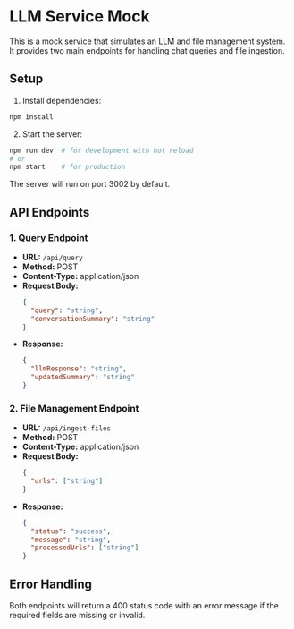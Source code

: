 # LLM Service Mock

This is a mock service that simulates an LLM and file management system. It provides two main endpoints for handling chat queries and file ingestion.

## Setup

1. Install dependencies:

```bash
npm install
```

2. Start the server:

```bash
npm run dev  # for development with hot reload
# or
npm start    # for production
```

The server will run on port 3002 by default.

## API Endpoints

### 1. Query Endpoint

- **URL:** `/api/query`
- **Method:** POST
- **Content-Type:** application/json
- **Request Body:**
  ```json
  {
    "query": "string",
    "conversationSummary": "string"
  }
  ```
- **Response:**
  ```json
  {
    "llmResponse": "string",
    "updatedSummary": "string"
  }
  ```

### 2. File Management Endpoint

- **URL:** `/api/ingest-files`
- **Method:** POST
- **Content-Type:** application/json
- **Request Body:**
  ```json
  {
    "urls": ["string"]
  }
  ```
- **Response:**
  ```json
  {
    "status": "success",
    "message": "string",
    "processedUrls": ["string"]
  }
  ```

## Error Handling

Both endpoints will return a 400 status code with an error message if the required fields are missing or invalid.
